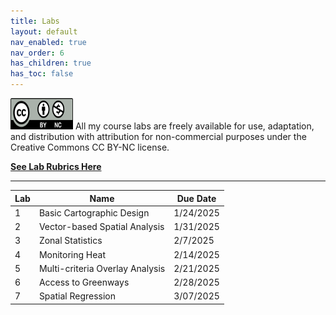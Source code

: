 ```yaml
---
title: Labs
layout: default
nav_enabled: true
nav_order: 6
has_children: true
has_toc: false
---
```


<img src="images/Cc_by-nc_icon.svg.png" alt="CC BY-NC License" width="100" height="50">
All my course labs are freely available for use, adaptation, and distribution with attribution for non-commercial purposes under the Creative Commons CC BY-NC license. 


[**See Lab Rubrics Here**](https://docs.google.com/spreadsheets/d/1kFgNBKnNDcvr1A29ZMUfbtXw2RawQECWZ4HOinmRjA0/edit?usp=drive_link)

------------------------------------------------------------------------

| Lab | Name | Due Date     |
|-----|------|--------------|
| 1   | Basic Cartographic Design     | 1/24/2025 |
| 2   | Vector-based Spatial Analysis    | 1/31/2025 |
| 3   | Zonal Statistics     | 2/7/2025  |
| 4   | Monitoring Heat    | 2/14/2025 |
| 5   | Multi-criteria Overlay Analysis    | 2/21/2025 |
| 6   | Access to Greenways    | 2/28/2025 |
| 7   | Spatial Regression    | 3/07/2025 |

